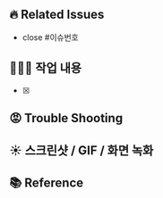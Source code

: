 ## 🔥 Related Issues

- close #이슈번호

## 🧑🏻‍💻 작업 내용
- [x] 

## 😡 Trouble Shooting

## ☀️ 스크린샷 / GIF / 화면 녹화

## 📚 Reference
